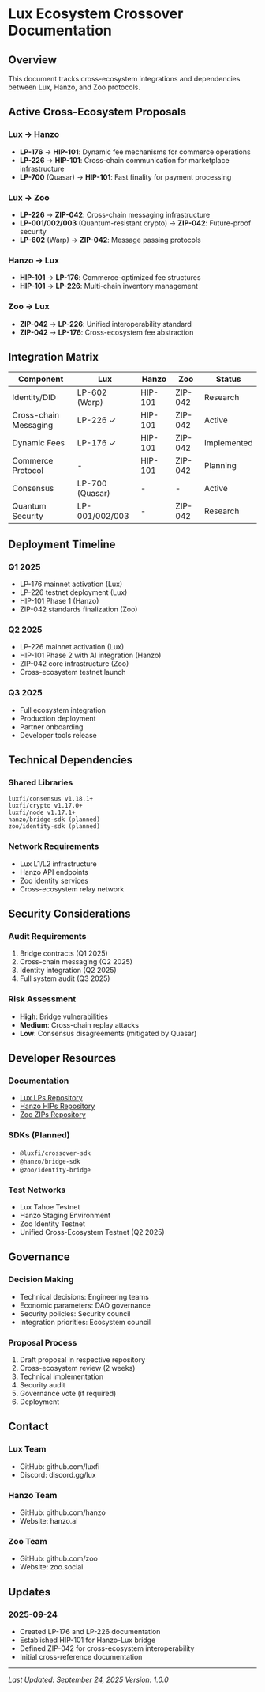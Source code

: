 # Lux Ecosystem Crossover Documentation

## Overview
This document tracks cross-ecosystem integrations and dependencies between Lux, Hanzo, and Zoo protocols.

## Active Cross-Ecosystem Proposals

### Lux → Hanzo
- **LP-176** → **HIP-101**: Dynamic fee mechanisms for commerce operations
- **LP-226** → **HIP-101**: Cross-chain communication for marketplace infrastructure
- **LP-700** (Quasar) → **HIP-101**: Fast finality for payment processing

### Lux → Zoo
- **LP-226** → **ZIP-042**: Cross-chain messaging infrastructure
- **LP-001/002/003** (Quantum-resistant crypto) → **ZIP-042**: Future-proof security
- **LP-602** (Warp) → **ZIP-042**: Message passing protocols

### Hanzo → Lux
- **HIP-101** → **LP-176**: Commerce-optimized fee structures
- **HIP-101** → **LP-226**: Multi-chain inventory management

### Zoo → Lux
- **ZIP-042** → **LP-226**: Unified interoperability standard
- **ZIP-042** → **LP-176**: Cross-ecosystem fee abstraction

## Integration Matrix

| Component | Lux | Hanzo | Zoo | Status |
|-----------|-----|-------|-----|--------|
| Identity/DID | LP-602 (Warp) | HIP-101 | ZIP-042 | Research |
| Cross-chain Messaging | LP-226 ✓ | HIP-101 | ZIP-042 | Active |
| Dynamic Fees | LP-176 ✓ | HIP-101 | ZIP-042 | Implemented |
| Commerce Protocol | - | HIP-101 | ZIP-042 | Planning |
| Consensus | LP-700 (Quasar) | - | - | Active |
| Quantum Security | LP-001/002/003 | - | ZIP-042 | Research |

## Deployment Timeline

### Q1 2025
- LP-176 mainnet activation (Lux)
- LP-226 testnet deployment (Lux)
- HIP-101 Phase 1 (Hanzo)
- ZIP-042 standards finalization (Zoo)

### Q2 2025
- LP-226 mainnet activation (Lux)
- HIP-101 Phase 2 with AI integration (Hanzo)
- ZIP-042 core infrastructure (Zoo)
- Cross-ecosystem testnet launch

### Q3 2025
- Full ecosystem integration
- Production deployment
- Partner onboarding
- Developer tools release

## Technical Dependencies

### Shared Libraries
```
luxfi/consensus v1.18.1+
luxfi/crypto v1.17.0+
luxfi/node v1.17.1+
hanzo/bridge-sdk (planned)
zoo/identity-sdk (planned)
```

### Network Requirements
- Lux L1/L2 infrastructure
- Hanzo API endpoints
- Zoo identity services
- Cross-ecosystem relay network

## Security Considerations

### Audit Requirements
1. Bridge contracts (Q1 2025)
2. Cross-chain messaging (Q2 2025)
3. Identity integration (Q2 2025)
4. Full system audit (Q3 2025)

### Risk Assessment
- **High**: Bridge vulnerabilities
- **Medium**: Cross-chain replay attacks
- **Low**: Consensus disagreements (mitigated by Quasar)

## Developer Resources

### Documentation
- [Lux LPs Repository](https://github.com/luxfi/lps)
- [Hanzo HIPs Repository](https://github.com/hanzo/hips)
- [Zoo ZIPs Repository](https://github.com/zoo/zips)

### SDKs (Planned)
- `@luxfi/crossover-sdk`
- `@hanzo/bridge-sdk`
- `@zoo/identity-bridge`

### Test Networks
- Lux Tahoe Testnet
- Hanzo Staging Environment
- Zoo Identity Testnet
- Unified Cross-Ecosystem Testnet (Q2 2025)

## Governance

### Decision Making
- Technical decisions: Engineering teams
- Economic parameters: DAO governance
- Security policies: Security council
- Integration priorities: Ecosystem council

### Proposal Process
1. Draft proposal in respective repository
2. Cross-ecosystem review (2 weeks)
3. Technical implementation
4. Security audit
5. Governance vote (if required)
6. Deployment

## Contact

### Lux Team
- GitHub: github.com/luxfi
- Discord: discord.gg/lux

### Hanzo Team
- GitHub: github.com/hanzo
- Website: hanzo.ai

### Zoo Team
- GitHub: github.com/zoo
- Website: zoo.social

## Updates

### 2025-09-24
- Created LP-176 and LP-226 documentation
- Established HIP-101 for Hanzo-Lux bridge
- Defined ZIP-042 for cross-ecosystem interoperability
- Initial cross-reference documentation

---

*Last Updated: September 24, 2025*
*Version: 1.0.0*